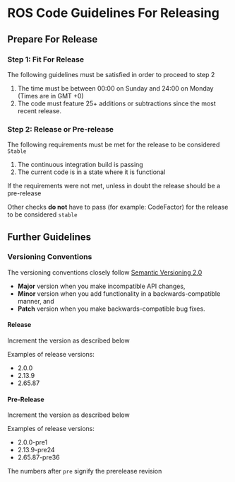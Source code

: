 # ROS Code Guidelines For Releasing

## Prepare For Release

### Step 1: Fit For Release

The following guidelines must be satisfied in order to proceed to step 2

1. The time must be between 00:00 on Sunday and 24:00 on Monday (Times are in GMT +0)
1. The code must feature 25+ additions or subtractions since the most recent release.

### Step 2: Release or Pre-release

The following requirements must be met for the release to be considered `Stable`

1. The continuous integration build is passing
1. The current code is in a state where it is functional

If the requirements were not met, unless in doubt the release should be a pre-release

Other checks **do not** have to pass (for example: CodeFactor) for the release to be considered `stable`

## Further Guidelines

### Versioning Conventions

The versioning conventions closely follow [Semantic Versioning 2.0](https://semver.org/spec/v2.0.0.html)

- **Major** version when you make incompatible API changes,
- **Minor** version when you add functionality in a backwards-compatible manner, and
- **Patch** version when you make backwards-compatible bug fixes.

#### Release

Increment the version as described below

Examples of release versions:

- 2.0.0
- 2.13.9
- 2.65.87

#### Pre-Release

Increment the version as described below

Examples of release versions:

- 2.0.0-pre1
- 2.13.9-pre24
- 2.65.87-pre36

The numbers after `pre` signify the prerelease revision
